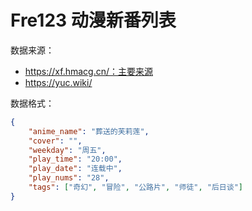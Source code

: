 # Fre123 动漫新番列表

数据来源：

- https://xf.hmacg.cn/：主要来源
- https://yuc.wiki/

数据格式：

```json
{
    "anime_name": "葬送的芙莉莲",
    "cover": "",
    "weekday": "周五",
    "play_time": "20:00",
    "play_date": "连载中",
    "play_nums": "28",
    "tags": ["奇幻", "冒险", "公路片", "师徒", "后日谈"]
}
```
